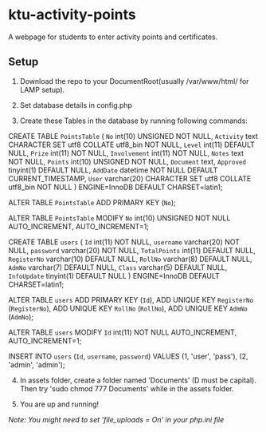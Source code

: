 # ktu-activity-points
A webpage for students to enter activity points and certificates.

## Setup

1. Download the repo to your DocumentRoot(usually /var/www/html/ for LAMP setup).

2. Set database details in config.php

3. Create these Tables in the database by running following commands:

CREATE TABLE `PointsTable` (
  `No` int(10) UNSIGNED NOT NULL,
  `Activity` text CHARACTER SET utf8 COLLATE utf8_bin NOT NULL,
  `Level` int(11) DEFAULT NULL,
  `Prize` int(11) NOT NULL,
  `Involvement` int(11) NOT NULL,
  `Notes` text NOT NULL,
  `Points` int(10) UNSIGNED NOT NULL,
  `Document` text,
  `Approved` tinyint(1) DEFAULT NULL,
  `AddDate` datetime NOT NULL DEFAULT CURRENT_TIMESTAMP,
  `User` varchar(20) CHARACTER SET utf8 COLLATE utf8_bin NOT NULL
) ENGINE=InnoDB DEFAULT CHARSET=latin1;

ALTER TABLE `PointsTable`
  ADD PRIMARY KEY (`No`);

ALTER TABLE `PointsTable`
  MODIFY `No` int(10) UNSIGNED NOT NULL AUTO_INCREMENT, AUTO_INCREMENT=1;


CREATE TABLE `users` (
  `Id` int(11) NOT NULL,
  `username` varchar(20) NOT NULL,
  `password` varchar(20) NOT NULL,
  `TotalPoints` int(11) DEFAULT NULL,
  `RegisterNo` varchar(10) DEFAULT NULL,
  `RollNo` varchar(8) DEFAULT NULL,
  `AdmNo` varchar(7) DEFAULT NULL,
  `Class` varchar(5) DEFAULT NULL,
  `InfoUpdate` tinyint(1) DEFAULT NULL
) ENGINE=InnoDB DEFAULT CHARSET=latin1;

ALTER TABLE `users`
  ADD PRIMARY KEY (`Id`),
  ADD UNIQUE KEY `RegisterNo` (`RegisterNo`),
  ADD UNIQUE KEY `RollNo` (`RollNo`),
  ADD UNIQUE KEY `AdmNo` (`AdmNo`);

ALTER TABLE `users`
  MODIFY `Id` int(11) NOT NULL AUTO_INCREMENT, AUTO_INCREMENT=1;

INSERT INTO `users` (`Id`, `username`, `password`) VALUES
(1, 'user', 'pass'),
(2, 'admin', 'admin');

4. In assets folder, create a folder named 'Documents' (D must be capital). Then try 'sudo chmod 777 Documents' while in the assets folder.

5. You are up and running!

*Note: You might need to set 'file_uploads = On' in your php.ini file*